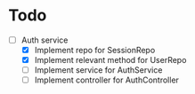 # Todo
- [ ] Auth service
    - [x] Implement repo for SessionRepo
    - [x] Implement relevant method for UserRepo
    - [ ] Implement service for AuthService
    - [ ] Implement controller for AuthController
